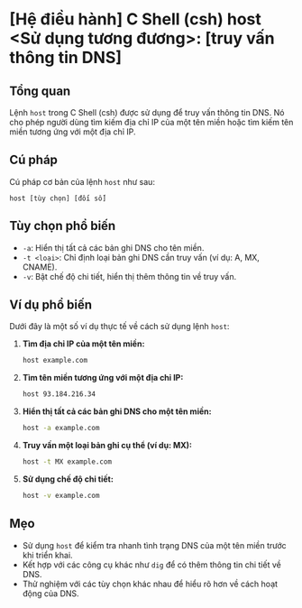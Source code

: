 # [Hệ điều hành] C Shell (csh) host <Sử dụng tương đương>: [truy vấn thông tin DNS]

## Tổng quan
Lệnh `host` trong C Shell (csh) được sử dụng để truy vấn thông tin DNS. Nó cho phép người dùng tìm kiếm địa chỉ IP của một tên miền hoặc tìm kiếm tên miền tương ứng với một địa chỉ IP.

## Cú pháp
Cú pháp cơ bản của lệnh `host` như sau:
```
host [tùy chọn] [đối số]
```

## Tùy chọn phổ biến
- `-a`: Hiển thị tất cả các bản ghi DNS cho tên miền.
- `-t <loại>`: Chỉ định loại bản ghi DNS cần truy vấn (ví dụ: A, MX, CNAME).
- `-v`: Bật chế độ chi tiết, hiển thị thêm thông tin về truy vấn.

## Ví dụ phổ biến
Dưới đây là một số ví dụ thực tế về cách sử dụng lệnh `host`:

1. **Tìm địa chỉ IP của một tên miền:**
   ```bash
   host example.com
   ```

2. **Tìm tên miền tương ứng với một địa chỉ IP:**
   ```bash
   host 93.184.216.34
   ```

3. **Hiển thị tất cả các bản ghi DNS cho một tên miền:**
   ```bash
   host -a example.com
   ```

4. **Truy vấn một loại bản ghi cụ thể (ví dụ: MX):**
   ```bash
   host -t MX example.com
   ```

5. **Sử dụng chế độ chi tiết:**
   ```bash
   host -v example.com
   ```

## Mẹo
- Sử dụng `host` để kiểm tra nhanh tình trạng DNS của một tên miền trước khi triển khai.
- Kết hợp với các công cụ khác như `dig` để có thêm thông tin chi tiết về DNS.
- Thử nghiệm với các tùy chọn khác nhau để hiểu rõ hơn về cách hoạt động của DNS.